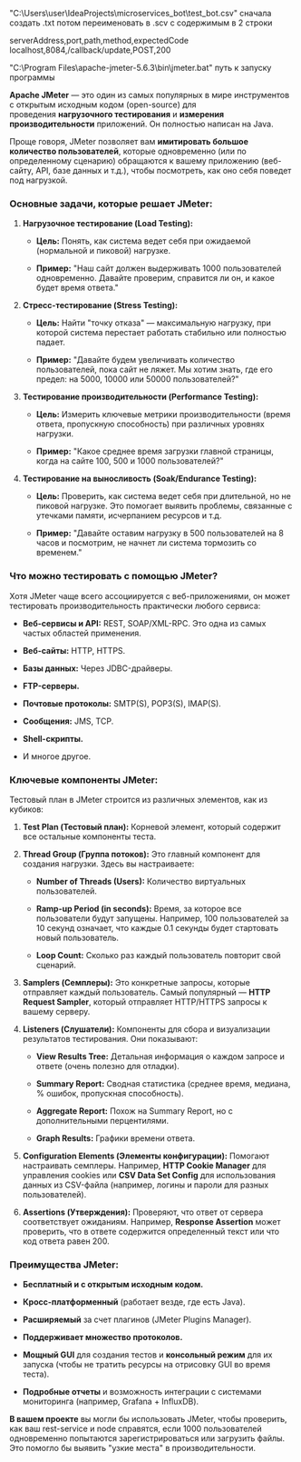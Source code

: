 "C:\Users\user\IdeaProjects\microservices_bot\test_bot.csv"   сначала создать .txt потом переименовать в .scv  c  содержимым в 2 строки

serverAddress,port,path,method,expectedCode localhost,8084,/callback/update,POST,200

"C:\Program Files\apache-jmeter-5.6.3\bin\jmeter.bat"   путь к запуску программы

**Apache JMeter** — это один из самых популярных в мире инструментов с открытым исходным кодом (open-source) для проведения **нагрузочного тестирования** и **измерения производительности** приложений. Он полностью написан на Java.

Проще говоря, JMeter позволяет вам **имитировать большое количество пользователей**, которые одновременно (или по определенному сценарию) обращаются к вашему приложению (веб-сайту, API, базе данных и т.д.), чтобы посмотреть, как оно себя поведет под нагрузкой.

### Основные задачи, которые решает JMeter:

1. **Нагрузочное тестирование (Load Testing):**
    
    - **Цель:** Понять, как система ведет себя при ожидаемой (нормальной и пиковой) нагрузке.
        
    - **Пример:** "Наш сайт должен выдерживать 1000 пользователей одновременно. Давайте проверим, справится ли он, и какое будет время ответа."
        
2. **Стресс-тестирование (Stress Testing):**
    
    - **Цель:** Найти "точку отказа" — максимальную нагрузку, при которой система перестает работать стабильно или полностью падает.
        
    - **Пример:** "Давайте будем увеличивать количество пользователей, пока сайт не ляжет. Мы хотим знать, где его предел: на 5000, 10000 или 50000 пользователей?"
        
3. **Тестирование производительности (Performance Testing):**
    
    - **Цель:** Измерить ключевые метрики производительности (время ответа, пропускную способность) при различных уровнях нагрузки.
        
    - **Пример:** "Какое среднее время загрузки главной страницы, когда на сайте 100, 500 и 1000 пользователей?"
        
4. **Тестирование на выносливость (Soak/Endurance Testing):**
    
    - **Цель:** Проверить, как система ведет себя при длительной, но не пиковой нагрузке. Это помогает выявить проблемы, связанные с утечками памяти, исчерпанием ресурсов и т.д.
        
    - **Пример:** "Давайте оставим нагрузку в 500 пользователей на 8 часов и посмотрим, не начнет ли система тормозить со временем."
        

### Что можно тестировать с помощью JMeter?

Хотя JMeter чаще всего ассоциируется с веб-приложениями, он может тестировать производительность практически любого сервиса:

- **Веб-сервисы и API:** REST, SOAP/XML-RPC. Это одна из самых частых областей применения.
    
- **Веб-сайты:** HTTP, HTTPS.
    
- **Базы данных:** Через JDBC-драйверы.
    
- **FTP-серверы.**
    
- **Почтовые протоколы:** SMTP(S), POP3(S), IMAP(S).
    
- **Сообщения:** JMS, TCP.
    
- **Shell-скрипты.**
    
- И многое другое.
    

### Ключевые компоненты JMeter:

Тестовый план в JMeter строится из различных элементов, как из кубиков:

1. **Test Plan (Тестовый план):** Корневой элемент, который содержит все остальные компоненты теста.
    
2. **Thread Group (Группа потоков):** Это главный компонент для создания нагрузки. Здесь вы настраиваете:
    
    - **Number of Threads (Users):** Количество виртуальных пользователей.
        
    - **Ramp-up Period (in seconds):** Время, за которое все пользователи будут запущены. Например, 100 пользователей за 10 секунд означает, что каждые 0.1 секунды будет стартовать новый пользователь.
        
    - **Loop Count:** Сколько раз каждый пользователь повторит свой сценарий.
        
3. **Samplers (Семплеры):** Это конкретные запросы, которые отправляет каждый пользователь. Самый популярный — **HTTP Request Sampler**, который отправляет HTTP/HTTPS запросы к вашему серверу.
    
4. **Listeners (Слушатели):** Компоненты для сбора и визуализации результатов тестирования. Они показывают:
    
    - **View Results Tree:** Детальная информация о каждом запросе и ответе (очень полезно для отладки).
        
    - **Summary Report:** Сводная статистика (среднее время, медиана, % ошибок, пропускная способность).
        
    - **Aggregate Report:** Похож на Summary Report, но с дополнительными перцентилями.
        
    - **Graph Results:** Графики времени ответа.
        
5. **Configuration Elements (Элементы конфигурации):** Помогают настраивать семплеры. Например, **HTTP Cookie Manager** для управления cookies или **CSV Data Set Config** для использования данных из CSV-файла (например, логины и пароли для разных пользователей).
    
6. **Assertions (Утверждения):** Проверяют, что ответ от сервера соответствует ожиданиям. Например, **Response Assertion** может проверить, что в ответе содержится определенный текст или что код ответа равен 200.
    

### Преимущества JMeter:

- **Бесплатный и с открытым исходным кодом.**
    
- **Кросс-платформенный** (работает везде, где есть Java).
    
- **Расширяемый** за счет плагинов (JMeter Plugins Manager).
    
- **Поддерживает множество протоколов.**
    
- **Мощный GUI** для создания тестов и **консольный режим** для их запуска (чтобы не тратить ресурсы на отрисовку GUI во время теста).
    
- **Подробные отчеты** и возможность интеграции с системами мониторинга (например, Grafana + InfluxDB).
    

**В вашем проекте** вы могли бы использовать JMeter, чтобы проверить, как ваш rest-service и node справятся, если 1000 пользователей одновременно попытаются зарегистрироваться или загрузить файлы. Это помогло бы выявить "узкие места" в производительности.